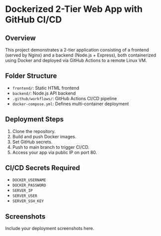 # Dockerized 2-Tier Web App with GitHub CI/CD

## Overview
This project demonstrates a 2-tier application consisting of a frontend (served by Nginx) and a backend (Node.js + Express), both containerized using Docker and deployed via GitHub Actions to a remote Linux VM.

## Folder Structure
- `frontend/`: Static HTML frontend
- `backend/`: Node.js API backend
- `.github/workflows/`: GitHub Actions CI/CD pipeline
- `docker-compose.yml`: Defines multi-container deployment

## Deployment Steps
1. Clone the repository.
2. Build and push Docker images.
3. Set GitHub secrets.
4. Push to main branch to trigger CI/CD.
5. Access your app via public IP on port 80.

## CI/CD Secrets Required
- `DOCKER_USERNAME`
- `DOCKER_PASSWORD`
- `SERVER_IP`
- `SERVER_USER`
- `SERVER_SSH_KEY`

## Screenshots
Include your deployment screenshots here.

